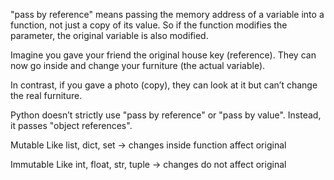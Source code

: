 "pass by reference" means passing the memory address of a variable into a function, not just a copy of its value. So if the function modifies the parameter, the original variable is also modified.

Imagine you gave your friend the original house key (reference). They can now go inside and change your furniture (the actual variable).

In contrast, if you gave a photo (copy), they can look at it but can’t change the real furniture.

Python doesn’t strictly use "pass by reference" or "pass by value". Instead, it passes "object references".

Mutable	Like list, dict, set → changes inside function affect original

Immutable	Like int, float, str, tuple → changes do not affect original

